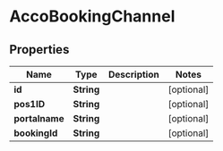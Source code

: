 
# AccoBookingChannel

## Properties
Name | Type | Description | Notes
------------ | ------------- | ------------- | -------------
**id** | **String** |  |  [optional]
**pos1ID** | **String** |  |  [optional]
**portalname** | **String** |  |  [optional]
**bookingId** | **String** |  |  [optional]



